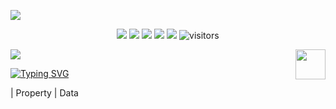 ![](assets/Bottom_up.svg)

<!--   my-icons -->
<p align="center">
    <a href="https://github.com/senator-dev/senator-dev"><img src="https://img.shields.io/badge/status-updating-brightgreen.svg"></a>
    <a href="https://github.com/python/cpython"><img src="https://img.shields.io/badge/Python-3.10-FF1493.svg"></a>
    <a href="https://github.com/BEPb/BEPb/graphs/contributors"><img src="https://img.shields.io/github/contributors/BEPb/BEPb?color=blue"></a>
    <a href="https://github.com/BEPb/BEPb/stargazers"><img src="https://img.shields.io/github/stars/BEPb/BEPb.svg?logo=github"></a>
    <a href="https://github.com/senator-dev/senator-dev/network/members"><img src="https://img.shields.io/github/forks/senator-dev/senator-dev.svg?color=blue&logo=github"></a>
    <img src="https://visitor-badge.laobi.icu/badge?page_id=senator-dev.senator-dev" alt="visitors"/>   
</p>

<!--   my-header-img -->
![](./src/header_.png)
<a href="https://www.python.org/"><img src="https://upload.wikimedia.org/wikipedia/commons/c/c3/Python-logo-notext.svg" align="right" height="48" width="48" ></a>


<!--   my-ticker -->    
[![Typing SVG](https://readme-typing-svg.herokuapp.com?color=%2336BCF7&center=true&vCenter=true&width=600&lines=Hi+there+👋,+I+am+Senator+Olorunnisola;+Welcome+to+My+Profile!;Over+4+years+of+programming+experience;Always+learning+new+things+;Machine+learning+enthusiast+;Kaggle+community+member)](https://git.io/typing-svg)


<!--   my-kaggle     
### My achievements on [kaggle](https://www.kaggle.com/andrej0marinchenko):

![competition_light](https://road-to-kaggle-grandmaster.vercel.app/api/badges/andrej0marinchenko/competition/light)
![dataset](https://road-to-kaggle-grandmaster.vercel.app/api/badges/andrej0marinchenko/dataset/light)
![notebook](https://road-to-kaggle-grandmaster.vercel.app/api/badges/andrej0marinchenko/notebook/light)
![discussion](https://road-to-kaggle-grandmaster.vercel.app/api/badges/andrej0marinchenko/discussion/light)
-->


<!--   my-skils -->

| Property                                        | Data             




<!--[MasterHead](https://4.bp.blogspot.com/-6vGvy4vCcvE/Xdcwnaf7XzI/AAAAAAAANZM/Io2mm8SXjmUVCo60byOn-XpLUpn54nizACLcBGAsYHQ/s1600/image1.gif)

<h1 align="center">Hi 👋, I'm Senator Olorunnisola</h1>
<h3 align="center">A passionate python software developer</h3>

<!--p align="center"> <img src="https://cdn.dribbble.com/users/1162077/screenshots/3848914/programmer.gif"/>  </p-->

<!--p align="left"> <img src="https://komarev.com/ghpvc/?username=senator-dev&label=Profile%20views&color=0e75b6&style=flat" alt="senator-dev" /> </p>

<p align="left"> <a href="https://github.com/ryo-ma/github-profile-trophy"><img src="https://github-profile-trophy.vercel.app/?username=senator-dev" alt="senator-dev" /></a> </p>

<p align="left"> <a href="https://twitter.com/senator_dev" target="blank"><img src="https://img.shields.io/twitter/follow/senator_dev?logo=twitter&style=for-the-badge" alt="senator_dev" /></a> </p>

- 🌱 I’m currently learning **python, html&css, javascript**

- 👨‍💻 All of my projects are available at [senator-dev.github.io](senator-dev.github.io)

- 📝 I regularly write articles on [senator-dev.blogspot.com](senator-dev.blogspot.com)

- 💬 Ask me about **python**

- 📫 How to reach me **senatoreniola@gmail.com**

- ⚡ Fun fact **Just a guy who love coffee**

### Blogs posts
<!-- BLOG-POST-LIST:START -->
<!-- BLOG-POST-LIST:END -->

<!--h3 align="left">Connect with me:</h3>
<p align="left">
<a href="https://dev.to/lightz" target="blank"><img align="center" src="https://raw.githubusercontent.com/rahuldkjain/github-profile-readme-generator/master/src/images/icons/Social/devto.svg" alt="lightz" height="30" width="40" /></a>
<a href="https://twitter.com/senator_dev" target="blank"><img align="center" src="https://raw.githubusercontent.com/rahuldkjain/github-profile-readme-generator/master/src/images/icons/Social/twitter.svg" alt="senator_dev" height="30" width="40" /></a>
<a href="https://linkedin.com/in/senator-dev" target="blank"><img align="center" src="https://raw.githubusercontent.com/rahuldkjain/github-profile-readme-generator/master/src/images/icons/Social/linked-in-alt.svg" alt="senator-dev" height="30" width="40" /></a>
<a href="https://instagram.com/senator_dev" target="blank"><img align="center" src="https://raw.githubusercontent.com/rahuldkjain/github-profile-readme-generator/master/src/images/icons/Social/instagram.svg" alt="senator_dev" height="30" width="40" /></a>
<a href="https://www.youtube.com/c/senator_dev" target="blank"><img align="center" src="https://raw.githubusercontent.com/rahuldkjain/github-profile-readme-generator/master/src/images/icons/Social/youtube.svg" alt="senator_dev" height="30" width="40" /></a>
</p>

<h3 align="left">Languages and Tools:</h3>
<p align="left"> <a href="https://www.w3schools.com/cs/" target="_blank" rel="noreferrer"> <img src="https://raw.githubusercontent.com/devicons/devicon/master/icons/csharp/csharp-original.svg" alt="csharp" width="40" height="40"/> </a> <a href="https://www.djangoproject.com/" target="_blank" rel="noreferrer"> <img src="https://cdn.worldvectorlogo.com/logos/django.svg" alt="django" width="40" height="40"/> </a> <a href="https://flutter.dev" target="_blank" rel="noreferrer"> <img src="https://www.vectorlogo.zone/logos/flutterio/flutterio-icon.svg" alt="flutter" width="40" height="40"/> </a> <a href="https://www.w3.org/html/" target="_blank" rel="noreferrer"> <img src="https://raw.githubusercontent.com/devicons/devicon/master/icons/html5/html5-original-wordmark.svg" alt="html5" width="40" height="40"/> </a> <a href="https://developer.mozilla.org/en-US/docs/Web/JavaScript" target="_blank" rel="noreferrer"> <img src="https://raw.githubusercontent.com/devicons/devicon/master/icons/javascript/javascript-original.svg" alt="javascript" width="40" height="40"/> </a> <a href="https://www.photoshop.com/en" target="_blank" rel="noreferrer"> <img src="https://raw.githubusercontent.com/devicons/devicon/master/icons/photoshop/photoshop-line.svg" alt="photoshop" width="40" height="40"/> </a> <a href="https://www.python.org" target="_blank" rel="noreferrer"> <img src="https://raw.githubusercontent.com/devicons/devicon/master/icons/python/python-original.svg" alt="python" width="40" height="40"/> </a> </p>

<h3 align="left">Support:</h3>
<p><a href="https://www.buymeacoffee.com/senatordev"> <img align="left" src="https://cdn.buymeacoffee.com/buttons/v2/default-yellow.png" height="50" width="210" alt="senatordev" /></a></p><br><br>

<p><img align="left" src="https://github-readme-stats.vercel.app/api/top-langs?username=senator-dev&show_icons=true&locale=en&layout=compact" alt="senator-dev" /></p>

<p>&nbsp;<img align="center" src="https://github-readme-stats.vercel.app/api?username=senator-dev&show_icons=true&locale=en" alt="senator-dev" /></p>

<p><img align="center" src="https://github-readme-streak-stats.herokuapp.com/?user=senator-dev&" alt="senator-dev" /></p> -->
